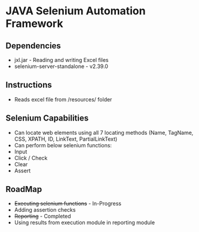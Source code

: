 JAVA Selenium Automation Framework
=================================

## Dependencies ##
* jxl.jar - Reading and writing Excel files
* selenium-server-standalone - v2.39.0

## Instructions ##
* Reads excel file from /resources/ folder

## Selenium Capabilities ##
* Can locate web elements using all 7 locating methods (Name, TagName, CSS, XPATH, ID, LinkText, PartialLinkText)
* Can perform below selenium functions:
 * Input
 * Click / Check
 * Clear
 * Assert

## RoadMap ##
* ~~Executing selenium functions~~ - In-Progress
* Adding assertion checks
* ~~Reporting~~ - Completed
* Using results from execution module in reporting module
